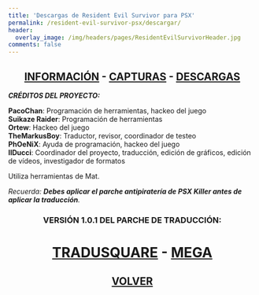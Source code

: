 ```yaml
---
title: 'Descargas de Resident Evil Survivor para PSX'
permalink: /resident-evil-survivor-psx/descargar/
header:
  overlay_image: /img/headers/pages/ResidentEvilSurvivorHeader.jpg
comments: false
---
```

<h2 style="text-align: center;"><strong><a href="/resident-evil-survivor-psx/informacion/">INFORMACIÓN</a> - <a href="/resident-evil-survivor-psx/capturas/">CAPTURAS</a> - <a href="/resident-evil-survivor-psx/descargar/">DESCARGAS</a></strong></h2>

_**CRÉDITOS DEL PROYECTO:**_

**PacoChan**: Programación de herramientas, hackeo del juego  
**Suikaze Raider**: Programación de herramientas  
**Ortew**: Hackeo del juego  
**TheMarkusBoy**: Traductor, revisor, coordinador de testeo  
**PhOeNiX**: Ayuda de programación, hackeo del juego  
**IlDucci**: Coordinador del proyecto, traducción, edición de gráficos, edición de vídeos, investigador de formatos

Utiliza herramientas de Mat.

_Recuerda: **Debes aplicar el parche antipiratería de PSX Killer antes de aplicar la traducción**._

<h3 style="text-align: center;">VERSIÓN 1.0.1 DEL PARCHE DE TRADUCCIÓN:</h3>

<h1 style="text-align: center;"><a href="https://tradusquare.es/parches/TraduccionesTioVictor/RESURV-ESP-PALENG-V101.7z" target="_blank">TRADUSQUARE</a> - <a href="https://mega.nz/file/dVM2AbBS#m_4l9c-5hLAorQoXe25W2Fj9w83NJiRStefciqTcB7c" target="_blank">MEGA</a></h1>
<h2 style="text-align: center;"><strong><a href="/resident-evil-survivor-psx/">VOLVER</a></strong></h2>

